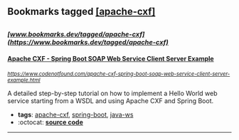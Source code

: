 ## Bookmarks tagged [[apache-cxf]](https://www.bookmarks.dev?q=[apache-cxf])

_<sup><sup>[www.bookmarks.dev/tagged/apache-cxf](https://www.bookmarks.dev/tagged/apache-cxf)</sup></sup>_
---
#### [Apache CXF - Spring Boot SOAP Web Service Client Server Example](https://www.codenotfound.com/apache-cxf-spring-boot-soap-web-service-client-server-example.html)
_<sup>https://www.codenotfound.com/apache-cxf-spring-boot-soap-web-service-client-server-example.html</sup>_

A detailed step-by-step tutorial on how to implement a Hello World web service starting from a WSDL and using Apache CXF and Spring Boot.
* **tags**: [apache-cxf](../tagged/apache-cxf.md), [spring-boot](../tagged/spring-boot.md), [java-ws](../tagged/java-ws.md)
* :octocat: **[source code](https://github.com/code-not-found/cxf-jaxws/tree/master/cxf-jaxws-spring-boot)**
---
